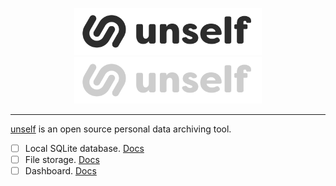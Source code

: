 <p align="center">
<img width="300" src="https://raw.githubusercontent.com/thipokch/unself/master/page/repo/assets/images/unself-logo-wordmark--light.svg#gh-light-mode-only">
<img width="300" src="https://raw.githubusercontent.com/thipokch/unself/master/page/repo/assets/images/unself-logo-wordmark--dark.svg#gh-dark-mode-only">
</p>

---

[unself](https://unself.app) is an open source personal data archiving tool.

- [ ] Local SQLite database. [Docs]()
- [ ] File storage. [Docs]()
- [ ] Dashboard. [Docs]()

